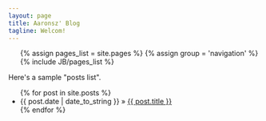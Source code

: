 ```yaml
---
layout: page
title: Aaronsz' Blog
tagline: Welcom!
---
```


<ul class="nav navbar-nav">
  {% assign pages_list = site.pages %}
  {% assign group = 'navigation' %}
  {% include JB/pages_list %}
</ul>

Here's a sample "posts list".

<ul class="posts">
  {% for post in site.posts %}
    <li><span>{{ post.date | date_to_string }}</span> &raquo; <a href="{{ site.baseurl }}{{ post.url }}">{{ post.title }}</a></li>
  {% endfor %}
</ul>